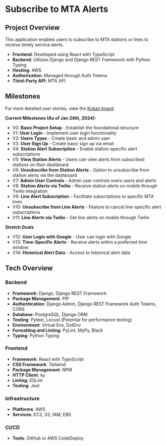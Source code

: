 # Subscribe to MTA Alerts

## Project Overview 
This application enables users to subscribe to MTA stations or lines to receive timely service alerts.

- **Frontend**: Developed using React with TypeScript
- **Backend**: Utilizes Django and Django REST Framework with Python Typing
- **Hosting**: AWS
- **Authorization**: Managed through Auth Tokens
- **Third-Party API**: MTA API

## Milestones

For more detailed user stories, view the [Kuban board](https://github.acom/users/MackHalliday/projects/3).

**Current Milestones (As of Jan 24th, 2024):**

- V0: **Basic Project Setup** - Establish the foundational structure
- V1: **User Login** - Implement user login functionality
- V2: **Users Types** - Create basic and admin user
- V3: **User Sign Up** - Create basic sign up via email
- V4: **Station Alert Subscription** - Enable station-specific alert subscriptions
- V5: **View Station Alerts** - Users can view alerts from subscribed stations on their dashboard
- V6: **Unsubscribe from Station Alerts** - Option to unsubscribe from station alerts via the dashboard
- V7: **Admin User Controls** - Admin user controls overs users and alerts
- V8: **Station Alerts via Twilio** - Receive station alerts on mobile through Twilio integration
- V9: **Line Alert Subscription** - Facilitate subscriptions to specific MTA lines
- V10: **Unsubscribe from Line Alerts** - Feature to cancel line-specific alert subscriptions
- V11: **Line Alerts via Twilio** - Get line alerts on mobile through Twilio

**Stretch Goals** 
- V12: **User Login with Google** - User can login with Google
- V13: **Time-Specific Alerts** - Receive alerts within a preferred time window
- V14: **Historical Alert Data** - Access to historical alert data

## Tech Overview

### Backend 

- **Framework**: Django, Django REST Framework
- **Package Management**: PIP
- **Authentication**: Django Admin, Django REST Framework Auth Tokens, CORS
- **Database**: PostgreSQL, Django ORM
- **Testing**: Pytest, Locust (Potential for performance testing)
- **Environment**: Virtual Env, DotEnv
- **Formatting and Linting**: PyLint, MyPy, Black
- **Typing**: Python Typing

### Frontend

- **Framework**: React with TypeScript
- **CSS Framework**: Tailwind
- **Package Management**: NPM
- **HTTP Client**: ky
- **Linting**: ESLint
- **Testing**: Jest

### Infrastructure 

- **Platforms**: AWS
- **Services**: EC2, S3, IAM, EBS

### CI/CD

- **Tools**: GitHub or AWS CodeDeploy
